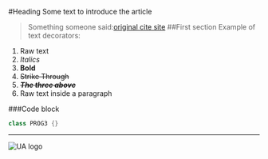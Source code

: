 #Heading
Some text to introduce the article
>Something someone said:[original cite site](https://www.somesite.edu)
##First section
Example of text decorators:
1. Raw text
2. *Italics*
3. **Bold**
4. ~~Strike Through~~
5. ***~~The three above~~***
6. Raw text inside a paragraph

###Code block
```java
class PROG3 {}
```

-----

![UA logo](https://web.ua.es/secciones-ua/images/layout/logo-ua.jpg)
